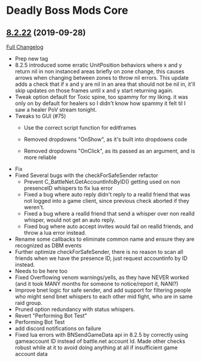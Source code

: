 # Deadly Boss Mods Core

## [8.2.22](https://github.com/DeadlyBossMods/DeadlyBossMods/tree/8.2.22) (2019-09-28)
[Full Changelog](https://github.com/DeadlyBossMods/DeadlyBossMods/compare/8.2.21...8.2.22)

- Prep new tag  
- 8.2.5 introduced some erratic UnitPosition behaviors where x and y return nil in non instanced areas briefly on zone change, this causes arrows when changing between zones to throw nil errors. This update adds a check that if x and y are nil in an area that should not be nil in, it'll skip updates on those frames until x and y start returning again.  
- Tweak option default for Toxic spine, too spammy for my liking. it was only on by default for healers so I didn't know how spammy it felt til I saw a healer PoV stream tonight.  
- Tweaks to GUI (#75)  
    - Use the correct script function for editframes  
    - Removed dropdowns "OnShow", as it's built into dropdowns code  
    - Removed dropdowns "OnClick", as its passed as an argument, and is more reliable  
- Fix  
- Fixed Several bugs with the checkForSafeSender refactor  
    - Prevent C\_BattleNet.GetAccountInfoByID() getting used on non presenceID whispers to fix lua error  
    - Fixed a bug where auto reply didn't reply to a realId friend that was not logged into a game client, since previous check aborted if they weren't.  
    - Fixed a bug where a realId friend that send a whisper over non realId whisper, would not get an auto reply.  
    - Fixed bug where auto accept invites would fail on realId friends, and throw a lua error instead.  
- Rename some callbacks to eliminate common name and ensure they are recognized as DBM events  
- Further optimize checkForSafeSender, there is no reason to scan all friends when we have the presence ID, just request accountinfo by ID instead.  
- Needs to be here too  
- Fixed Overflowing venom warnings/yells, as they have NEVER worked (and it took MANY months for someone to notice/report it, NANI?)  
- Improve bnet logic for safe sender, and add support for filtering people who might send bnet whispers to each other mid fight, who are in same raid group.  
- Pruned option redundancy with status whispers.  
- Revert "Performing Bot Test"  
- Performing Bot Test  
- add discord notifications on failure  
- Fixed lua errors with BNSendGameData api in 8.2.5 by correctly using gameaccount ID instead of battle.net account Id. Made other checks robust while at it to avoid doing anything at all if insufficient game account data  

